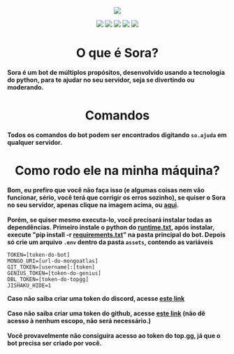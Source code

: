 <p align="center"><a href="https://is.gd/SoraBot"><img src="https://i.imgur.com/BX6Pzhs.png"></a></p>
<p align="center"><a href="https://discord.gg/4YVfJMV"><img src="https://img.shields.io/discord/675889958262931488?color=ba3c51&label=Discord&logo=discord&logoColor=ba3c51&style=for-the-badge"></a> <a href="https://pypi.org/project/discord.py/"><img src="https://img.shields.io/badge/discord.py-1.3.1-ba3c51?style=for-the-badge&logo=python&logoColor=ba3c51"></a> <img src="https://img.shields.io/github/languages/code-size/uKaigo/Sora-Bot?color=ba3c51&label=Tamanho&logo=github&logoColor=ba3c51&style=for-the-badge"> <img src="https://img.shields.io/github/stars/uKaigo/Sora-Bot?color=ba3c51&logo=github&logoColor=ba3c51&style=for-the-badge"> <a href="https://github.com/uKaigo/Sora-Bot/commits/master"><img src="https://img.shields.io/github/last-commit/uKaigo/Sora-Bot?color=ba3c51&label=%C3%9Altimo%20commit&logo=github&logoColor=ba3c51&style=for-the-badge"></a></p>
<h1 align="center">O que é Sora?</h1>
<b>Sora é um bot de múltiplos propósitos, desenvolvido usando a tecnologia do python, para te ajudar no seu servidor, seja se divertindo ou moderando.</b>
<h1 align="center">Comandos</h1>

<b>Todos os comandos do bot podem ser encontrados digitando `so.ajuda` em qualquer servidor.</b>
<h1 align="center">Como rodo ele na minha máquina?</h1

<b>Bom, eu prefiro que você não faça isso (e algumas coisas nem vão funcionar, sério, você terá que corrigir os erros sozinho), se quiser o Sora no seu servidor, apenas clique na imagem acima, ou <a href="https://is.gd/SoraBot">aqui</a>. <br><br>Porém, se quiser mesmo executa-lo, você precisará instalar todas as dependências. Primeiro instale o python do <a href="https://github.com/uKaigo/Sora-Bot/blob/master/runtime.txt">runtime.txt</a>, após instalar, execute "pip install -r <a href="https://github.com/uKaigo/Sora-Bot/blob/master/requirements.txt">requirements.txt</a>" na pasta principal do bot. Depois só crie um arquivo `.env` dentro da pasta `assets`, contendo as variáveis</b>

```env
TOKEN=[token-do-bot]
MONGO_URI=[url-do-mongoatlas]
GIT_TOKEN=[username]:[token]
GENIUS_TOKEN=[token-do-genius]
DBL_TOKEN=[token-do-topgg]
JISHAKU_HIDE=1
```

<b>Caso não saiba criar uma token do discord, acesse <a href="https://discordpy.readthedocs.io/en/latest/discord.html">este link</a><br><br>Caso não saiba criar uma token do github, acesse <a href="https://github.com/settings/tokens">este link</a> (não dê acesso à nenhum escopo, não será necessário.)<br><br>Você provavelmente não consiguira acesso ao token do top.gg, já que o bot precisa ser criado por você.</b>
